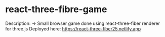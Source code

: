 # react-three-fibre-game

Description:
  -> Small browser game done using react-three-fiber renderer for three.js
Deployed here: https://react-three-fiber25.netlify.app
